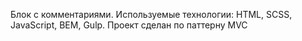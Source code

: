Блок с комментариями. Используемые технологии: HTML, SCSS, JavaScript, BEM, Gulp. Проект сделан по паттерну MVC 
